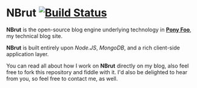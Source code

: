 NBrut [![Build Status](https://travis-ci.org/bevacqua/NBrut.png?branch=master)](https://travis-ci.org/bevacqua/NBrut)
========================================================================================================================

**NBrut** is the open-source blog engine underlying technology in [**Pony Foo**](http://ponyfoo.com "Pony Foo"), my technical blog site.

**NBrut** is built entirely upon _Node.JS_, _MongoDB_, and a rich client-side application layer.

You can read all about how I work on **NBrut** directly on my blog, also feel free to fork this repository and fiddle with it. I'd also be delighted to hear from you, so feel free to contact me, as well.